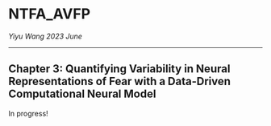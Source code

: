 # NTFA_AVFP

*Yiyu Wang 2023 June*

---
## Chapter 3: Quantifying Variability in Neural Representations of Fear with a Data-Driven Computational Neural Model

In progress!


